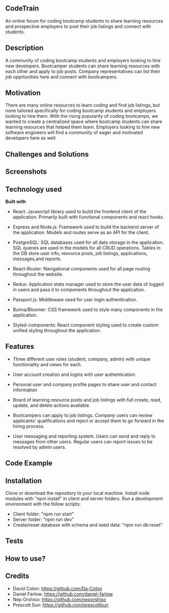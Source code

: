 ## CodeTrain

An online forum for coding bootcamp students to share learning resources and prospective employers to post their job listings and connect with students.

## Description

A community of coding bootcamp students and employers looking to hire new developers. Bootcamper students can share learning resources with each other and apply to job posts. Company representatives can list their job opprtunities here and connect with bootcampers.

## Motivation

There are many online resources to learn coding and find job listings, but none tailored specifically for coding bootcamp students and employers looking to hire them. With the rising popularity of coding bootcamps, we wanted to create a centralized space where bootcamp students can share learning resources that helped them learn. Employers looking to hire new software engineers will find a community of eager and motivated developers here as well.

## Challenges and Solutions

## Screenshots

## Technology used

<b>Built with</b>

- React:
  Javascript library used to build the frontend client of the application. Primarily built with functional components and react hooks.

- Express and Node.js:
  Framework used to build the backend server of the application. Models and routes serve as an API for the client.

- PostgreSQL:
  SQL databases used for all data storage in the application. SQL quereis are used in the models for all CRUD operations. Tables in the DB store user info, resource posts, job listings, applications, messages,and reports.

- React-Router:
  Navigational components used for all page routing throughout the website.

- Redux:
  Application state manager used to store the user data of logged in users and pass it to components throughout the application.

- Passport.js:
  Middleware used for user login authentication.

- Bulma/Bloomer:
  CSS framework used to style many components in the application.

- Styled-components:
  React component styling used to create custom unified styling throughout the application.

## Features

- Three different user roles (student, company, admin) with unique functionality and views for each.

- User account creation and logins with user authentication.

- Personal user and company profile pages to share user and contact information

- Board of learning resource posts and job listings with full create, read, update, and delete actions available.

- Bootcampers can apply to job listings. Company users can review applicants' qualifications and reject or accept them to go forward in the hiring process.

- User messaging and reporting system. Users can send and reply to messages from other users. Regular users can report issues to be resolved by admin users.

## Code Example

## Installation

Clone or download the repository to your local machine. Install node modules with "npm install" in client and server folders. Run a development environment with the follow scripts:

- Client folder: "npm run start"
- Server folder: "npm run dev"
- Create/reset database with schema and seed data: "npm run db:reset"

## Tests

## How to use?

## Credits

- David Colon: https://github.com/Da-Colon
- Daniel Farlow: https://github.com/daniel-farlow
- Nep Orshiso: https://github.com/neporshiso
- Prescott Sun: https://github.com/prescottsun
